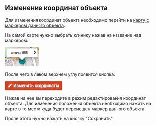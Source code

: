 ## Изменение координат объекта

Для изменения координат объекта необходимо перейти на [карту с маркером данного объекта](database-object-map.md). 

На самой карте нужно выбрать клинику нажав на название над маркером:

![](../images/map-object-marker-active.png)

После чего в левом верхнем углу появится кнопка:

![](../images/map-btn-change-ltalng.png)

Нажав на нее вы переходите в режим редактирования координат объекта. 
Для изменения положения объекта необходимо нажать на карте в то место куда будет перемещен маркер данного объекта.

После этого нужно нажать на кнопку "Сохранить".

